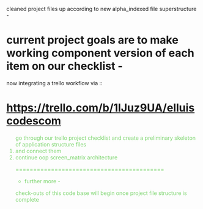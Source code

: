 cleaned project files up according to new alpha_indexed file superstructure -

current project goals are to make working component version of each item on our checklist -
==========================================
now integrating a trello workflow via ::

https://trello.com/b/1lJuz9UA/elluiscodescom
==========================================

<ol style="color: #7dd56f"

<li>  
    go through our trello project checklist and create a preliminary skeleton of application structure files
</li>

<li> 
    and connect them
</li>
<li>
    continue oop screen_matrix architecture
</li>



==========================================

- further more -

check-outs of this code base will begin once project file structure is complete
